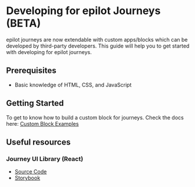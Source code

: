 # Developing for epilot Journeys (BETA)
epilot journeys are now extendable with custom apps/blocks which can be developed by third-party developers. This guide will help you to get started with developing for epilot journeys.

## Prerequisites

- Basic knowledge of HTML, CSS, and JavaScript

## Getting Started
To get to know how to build a custom block for journeys. Check the docs here: [Custom Block Examples](https://github.com/epilot-dev/epilot-journey-sdk/blob/main/custom-block.md)

## Useful resources
### Journey UI Library (React)
- [Source Code](https://github.com/epilot-dev/concorde-elements)
- [Storybook](https://66437b5b4b88b4448919780e-jfmblwtofq.chromatic.com/)


